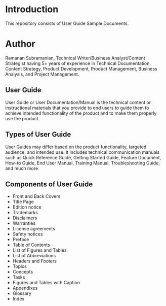 # Introduction
This repository consists of User Guide Sample Documents.

# Author
Ramanan Subramanian, Technical Writer/Business Analyst/Content Strategist having 5+ years of experience in Technical Documentation, Content Strategy, Product Development, Product Management, Business Analysis, and Project Management.

## User Guide
User Guide or User Documentation/Manual is the technical content or instructional materials that you provide to end users to guide them to achieve intended functionality of the product and to make them properly use the product.

## Types of User Guide
User Guides may differ based on the product functionality, targeted audience, and intended use. It includes technical communication manuals such as Quick Reference Guide, Getting Started Guide, Feature Document, How-to Guide, End User Manual, Training Manual, Troubleshooting Guide, and much more.

## Components of User Guide
- Front and Back Covers
- Title Page
- Edition notice
- Trademarks
- Disclaimers
- Warranties
- License agreements
- Safety notices
- Preface
- Table of Contents
- List of Figures and Tables
- List of Abbreviations 
- Headers and Footers
- Topics 
- Concepts
- Tasks
- Figures and Tables with Caption
- Appendixes
- Glossary
- Index
